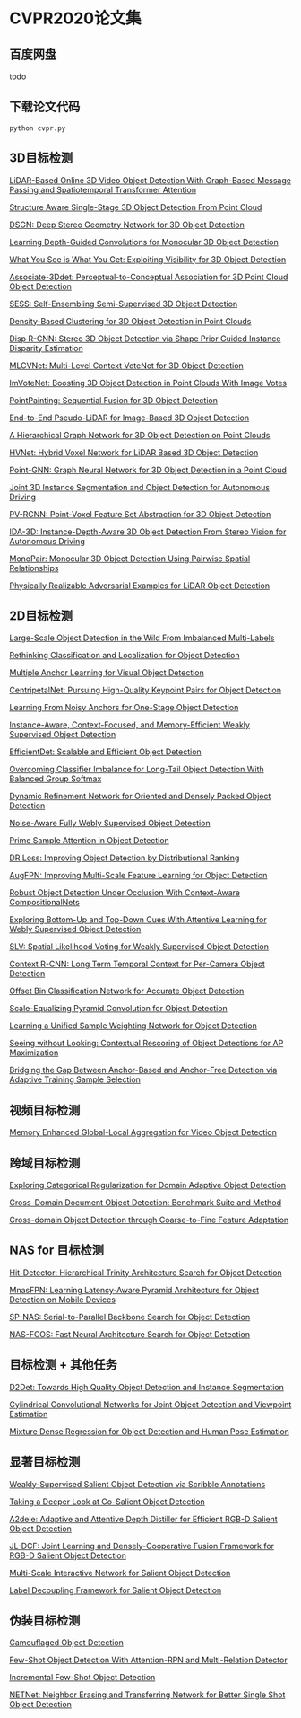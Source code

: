 # CVPR2020论文集

## 百度网盘

todo

## 下载论文代码

```
python cvpr.py
```

## 3D目标检测

[LiDAR-Based Online 3D Video Object Detection With Graph-Based Message Passing and Spatiotemporal Transformer Attention](pdfs/)

[Structure Aware Single-Stage 3D Object Detection From Point Cloud]()

[DSGN: Deep Stereo Geometry Network for 3D Object Detection]()

[Learning Depth-Guided Convolutions for Monocular 3D Object Detection]()

[What You See is What You Get: Exploiting Visibility for 3D Object Detection]()

[Associate-3Ddet: Perceptual-to-Conceptual Association for 3D Point Cloud Object Detection]()

[SESS: Self-Ensembling Semi-Supervised 3D Object Detection]()

[Density-Based Clustering for 3D Object Detection in Point Clouds]()

[Disp R-CNN: Stereo 3D Object Detection via Shape Prior Guided Instance Disparity Estimation]()

[MLCVNet: Multi-Level Context VoteNet for 3D Object Detection]()

[ImVoteNet: Boosting 3D Object Detection in Point Clouds With Image Votes]()

[PointPainting: Sequential Fusion for 3D Object Detection]()

[End-to-End Pseudo-LiDAR for Image-Based 3D Object Detection]()

[A Hierarchical Graph Network for 3D Object Detection on Point Clouds]()

[HVNet: Hybrid Voxel Network for LiDAR Based 3D Object Detection]()

[Point-GNN: Graph Neural Network for 3D Object Detection in a Point Cloud]()

[Joint 3D Instance Segmentation and Object Detection for Autonomous Driving]()

[PV-RCNN: Point-Voxel Feature Set Abstraction for 3D Object Detection]()

[IDA-3D: Instance-Depth-Aware 3D Object Detection From Stereo Vision for Autonomous Driving]()

[MonoPair: Monocular 3D Object Detection Using Pairwise Spatial Relationships]()

[Physically Realizable Adversarial Examples for LiDAR Object Detection]()


## 2D目标检测


[Large-Scale Object Detection in the Wild From Imbalanced Multi-Labels]()

[Rethinking Classification and Localization for Object Detection]()

[Multiple Anchor Learning for Visual Object Detection]()

[CentripetalNet: Pursuing High-Quality Keypoint Pairs for Object Detection]()

[Learning From Noisy Anchors for One-Stage Object Detection]()

[Instance-Aware, Context-Focused, and Memory-Efficient Weakly Supervised Object Detection]()

[EfficientDet: Scalable and Efficient Object Detection]()

[Overcoming Classifier Imbalance for Long-Tail Object Detection With Balanced Group Softmax]()

[Dynamic Refinement Network for Oriented and Densely Packed Object Detection]()

[Noise-Aware Fully Webly Supervised Object Detection]()

[Prime Sample Attention in Object Detection]()

[DR Loss: Improving Object Detection by Distributional Ranking]()

[AugFPN: Improving Multi-Scale Feature Learning for Object Detection]()

[Robust Object Detection Under Occlusion With Context-Aware CompositionalNets]()

[Exploring Bottom-Up and Top-Down Cues With Attentive Learning for Webly Supervised Object Detection]()

[SLV: Spatial Likelihood Voting for Weakly Supervised Object Detection]()

[Context R-CNN: Long Term Temporal Context for Per-Camera Object Detection]()

[Offset Bin Classification Network for Accurate Object Detection]()

[Scale-Equalizing Pyramid Convolution for Object Detection]()

[Learning a Unified Sample Weighting Network for Object Detection]()

[Seeing without Looking: Contextual Rescoring of Object Detections for AP Maximization]()

[Bridging the Gap Between Anchor-Based and Anchor-Free Detection via Adaptive Training Sample Selection]()


## 视频目标检测

[Memory Enhanced Global-Local Aggregation for Video Object Detection]()

## 跨域目标检测

[Exploring Categorical Regularization for Domain Adaptive Object Detection]()

[Cross-Domain Document Object Detection: Benchmark Suite and Method]()

[Cross-domain Object Detection through Coarse-to-Fine Feature Adaptation]()


## NAS for 目标检测

[Hit-Detector: Hierarchical Trinity Architecture Search for Object Detection]()

[MnasFPN: Learning Latency-Aware Pyramid Architecture for Object Detection on Mobile Devices]()

[SP-NAS: Serial-to-Parallel Backbone Search for Object Detection]()

[NAS-FCOS: Fast Neural Architecture Search for Object Detection]()


## 目标检测 + 其他任务

[D2Det: Towards High Quality Object Detection and Instance Segmentation]()

[Cylindrical Convolutional Networks for Joint Object Detection and Viewpoint Estimation]()

[Mixture Dense Regression for Object Detection and Human Pose Estimation]()


## 显著目标检测

[Weakly-Supervised Salient Object Detection via Scribble Annotations]()

[Taking a Deeper Look at Co-Salient Object Detection]()

[A2dele: Adaptive and Attentive Depth Distiller for Efficient RGB-D Salient Object Detection]()

[JL-DCF: Joint Learning and Densely-Cooperative Fusion Framework for  RGB-D Salient Object Detection]()

[Multi-Scale Interactive Network for Salient Object Detection]()

[Label Decoupling Framework for Salient Object Detection]()



## 伪装目标检测

[Camouflaged Object Detection ]()

[Few-Shot Object Detection With Attention-RPN and Multi-Relation Detector]()

[Incremental Few-Shot Object Detection]()

[NETNet: Neighbor Erasing and Transferring Network for Better Single Shot Object Detection]()
